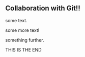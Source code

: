 ## Collaboration with Git!!

some text.



some more text!



something further.




THIS IS THE END
